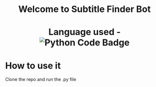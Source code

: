 <div align='center'>
  <h1>Welcome to Subtitle Finder Bot<h1/>
  
  <span>Language used</span> - ![Python Code Badge](https://img.shields.io/badge/-Python-blue?style=plastic&logo=Python&logoColor=white)
</div>


# How to use it
Clone the repo and run the .py file
